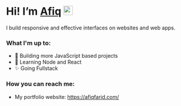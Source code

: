 # Hi! I’m <a href="https://afiqfarid.com/" target="_blank">Afiq</a> <img src="https://media.giphy.com/media/hvRJCLFzcasrR4ia7z/giphy.gif" width="25px">

I build responsive and effective interfaces on websites and web apps.

### What I'm up to:

- 👋 Building more JavaScript based projects
- 👀 Learning Node and React
- ✨ Going Fullstack

### How you can reach me:

- My portfolio website: https://afiqfarid.com/


<!---
afiqfarid/afiqfarid is a ✨ special ✨ repository because its `README.md` (this file) appears on your GitHub profile.
You can click the Preview link to take a look at your changes.
--->
